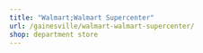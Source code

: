 ```yaml
---
title: "Walmart;Walmart Supercenter"
url: /gainesville/walmart-walmart-supercenter/
shop: department store
---
```

